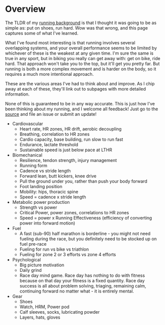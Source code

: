 # Overview

The TLDR of my [running background](https://saeedn.github.io/running/background) is that I thought it was going to be as simple as: put on shoes, run hard. Wow was that wrong, and this page captures some of what I've learned.

What I've found most interesting is that running involves several overlapping systems, and your overall performance seems to be limited by whichever of these is the weakest at any given time. I'm sure the same is true in any sport, but in biking you really can get away with: get on bike, ride hard. That approach won't take you to the top, but it'll get you pretty far. But running is both a more complex movement and is harder on the body, so it requires a much more intentional approach.

These are the various areas I've had to think about and improve. As I chip away at each of these, they'll link out to subpages with more detailed information.

None of this is guaranteed to be in any way accurate. This is just how I've been thinking about my running, and I welcome all feedback! Just go to the [source](https://github.com/saeedn/running) and file an issue or submit an update!

* Cardiovascular
  * Heart rate, HR zones, HR drift, aerobic decoupling
  * Breathing, correlation to HR zones
  * Cardio capacity, base building, run slow to run fast
  * Endurance, lactate threshold
  * Sustainable speed is just below pace at LTHR
* Biomechanical
  * Resilience, tendon strength, injury management
  * Running form
  * Cadence vs stride length
  * Forward lean, butt kickers, knee drive
  * Pull the ground under you, rather than push your body forward
  * Foot landing position
  * Mobility: hips, thoracic spine
  * Speed = cadence x stride length
* Metabolic power production
  * Strength vs power
  * Critical Power, power zones, correlations to HR zones
  * Speed = power x Running Effectiveness (efficiency of converting power into forward motion)
* Fuel
  * A fast (sub-90) half marathon is borderline - you might not need fueling during the race, but you definitely need to be stocked up on fuel pre-race
  * Fueling for run vs bike vs triathlon
  * Fueling for zone 2 or 3 efforts vs zone 4 efforts
* Psychological
  * Big picture motivation
  * Daily grind
  * Race day mind game. Race day has nothing to do with fitness because on that day your fitness is a fixed quantity. Race day success is all about problem solving, triaging, remaining calm, continuing forward no matter what - it is entirely mental.
* Gear
  * Shoes
  * Watch, HRM, Power pod
  * Calf sleeves, socks, lubricating powder
  * Layers, hats, gloves
